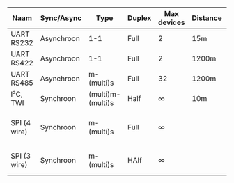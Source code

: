 | Naam         | Sync/Async | Type              | Duplex | Max devices | Distance | Pins | Pin names           |
| ------------ | ---------- | ----------------- | ------ | ----------- | -------- | ---- | ------------------- |
| UART RS232   | Asynchroon | 1-1               | Full   | 2           | 15m      | 2    | RX, TX              |
| UART RS422   | Asynchroon | 1-1               | Full   | 2           | 1200m    | 4    | ±RX, ±TX            |
| UART RS485   | Asynchroon | m-(multi)s        | Full   | 32          | 1200m    | 4    | ±RX, ±TX            |
| I²C, TWI     | Synchroon  | (multi)m-(multi)s | Half   | ∞           | 10m      | 2    | SCL, SDA            |
| SPI (4 wire) | Synchroon  | m-(multi)s        | Full   | ∞           |          | 4    | SCL, MOSI, MISO, SS |
| SPI (3 wire) | Synchroon  | m-(multi)s        | HAlf   | ∞           |          | 3    | SCL, SISO, SS       |

